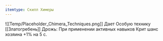 ```yaml
---
itemtype: Скилл Химеры
---
```

![[Temp/Placeholder_Chimera_Techniques.png]]
Дает Особую технику [[Златогребень]] Дрожь: При применении активных навыков Крит шанс хозяина +1% на 5 с.
